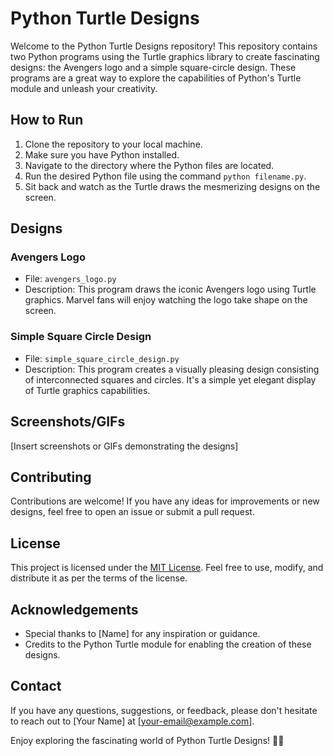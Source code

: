 # Python Turtle Designs

Welcome to the Python Turtle Designs repository! This repository contains two Python programs using the Turtle graphics library to create fascinating designs: the Avengers logo and a simple square-circle design. These programs are a great way to explore the capabilities of Python's Turtle module and unleash your creativity.

## How to Run
1. Clone the repository to your local machine.
2. Make sure you have Python installed.
3. Navigate to the directory where the Python files are located.
4. Run the desired Python file using the command `python filename.py`.
5. Sit back and watch as the Turtle draws the mesmerizing designs on the screen.

## Designs

### Avengers Logo
- File: `avengers_logo.py`
- Description: This program draws the iconic Avengers logo using Turtle graphics. Marvel fans will enjoy watching the logo take shape on the screen.

### Simple Square Circle Design
- File: `simple_square_circle_design.py`
- Description: This program creates a visually pleasing design consisting of interconnected squares and circles. It's a simple yet elegant display of Turtle graphics capabilities.

## Screenshots/GIFs
[Insert screenshots or GIFs demonstrating the designs]

## Contributing
Contributions are welcome! If you have any ideas for improvements or new designs, feel free to open an issue or submit a pull request.

## License
This project is licensed under the [MIT License](LICENSE). Feel free to use, modify, and distribute it as per the terms of the license.

## Acknowledgements
- Special thanks to [Name] for any inspiration or guidance.
- Credits to the Python Turtle module for enabling the creation of these designs.

## Contact
If you have any questions, suggestions, or feedback, please don't hesitate to reach out to [Your Name] at [your-email@example.com].

Enjoy exploring the fascinating world of Python Turtle Designs! 🐢🎨
